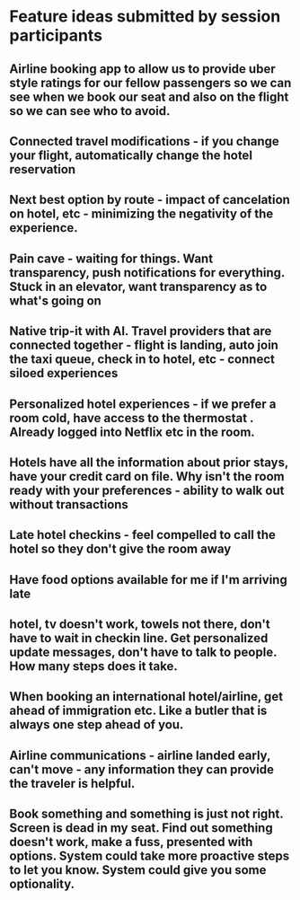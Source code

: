 # Feature ideas submitted by session participants

## Airline booking app to allow us to provide uber style ratings for our fellow passengers so we can see when we book our seat and also on the flight so we can see who to avoid.

## Connected travel modifications - if you change your flight, automatically change the hotel reservation

## Next best option by route - impact of cancelation on hotel, etc - minimizing the negativity of the experience.

## Pain cave - waiting for things. Want transparency, push notifications for everything. Stuck in an elevator, want transparency as to what's going on

## Native trip-it with AI. Travel providers that are connected together - flight is landing, auto join the taxi queue, check in to hotel, etc - connect siloed experiences

## Personalized hotel experiences - if we prefer a room cold, have access to the thermostat . Already logged into Netflix etc in the room.

## Hotels have all the information about prior stays, have your credit card on file. Why isn't the room ready with your preferences - ability to walk out without transactions

## Late hotel checkins - feel compelled to call the hotel so they don't give the room away
## Have food options available for me if I'm arriving late

## hotel, tv doesn't work, towels not there, don't have to wait in checkin line. Get personalized update messages, don't have to talk to people. How many steps does it take.

## When booking an international hotel/airline, get ahead of immigration etc. Like a butler that is always one step ahead of you.

## Airline communications - airline landed early, can't move - any information they can provide the traveler is helpful.

## Book something and something is just not right. Screen is dead in my seat. Find out something doesn't work, make a fuss, presented with options. System could take more proactive steps to let you know. System could give you some optionality.